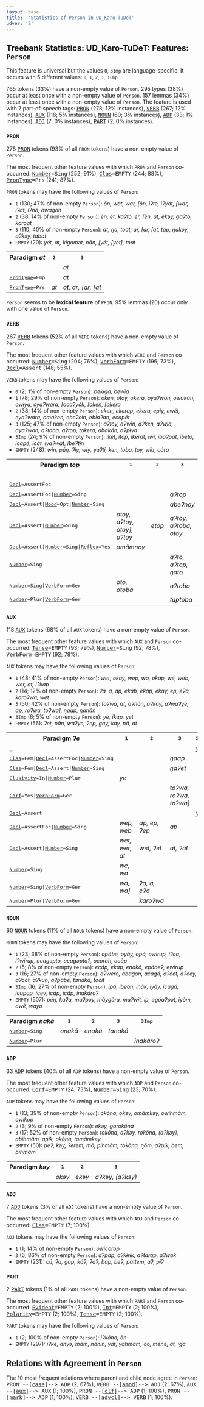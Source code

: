 ```yaml
---
layout: base
title:  'Statistics of Person in UD_Karo-TuDeT'
udver: '2'
---
```


## Treebank Statistics: UD_Karo-TuDeT: Features: `Person`

This feature is universal but the values `0`, `3Imp` are language-specific.
It occurs with 5 different values: `0`, `1`, `2`, `3`, `3Imp`.

765 tokens (33%) have a non-empty value of `Person`.
295 types (38%) occur at least once with a non-empty value of `Person`.
157 lemmas (34%) occur at least once with a non-empty value of `Person`.
The feature is used with 7 part-of-speech tags: <tt><a href="arr_tudet-pos-PRON.html">PRON</a></tt> (278; 12% instances), <tt><a href="arr_tudet-pos-VERB.html">VERB</a></tt> (267; 12% instances), <tt><a href="arr_tudet-pos-AUX.html">AUX</a></tt> (118; 5% instances), <tt><a href="arr_tudet-pos-NOUN.html">NOUN</a></tt> (60; 3% instances), <tt><a href="arr_tudet-pos-ADP.html">ADP</a></tt> (33; 1% instances), <tt><a href="arr_tudet-pos-ADJ.html">ADJ</a></tt> (7; 0% instances), <tt><a href="arr_tudet-pos-PART.html">PART</a></tt> (2; 0% instances).

### `PRON`

278 <tt><a href="arr_tudet-pos-PRON.html">PRON</a></tt> tokens (93% of all `PRON` tokens) have a non-empty value of `Person`.

The most frequent other feature values with which `PRON` and `Person` co-occurred: <tt><a href="arr_tudet-feat-Number.html">Number</a></tt><tt>=Sing</tt> (252; 91%), <tt><a href="arr_tudet-feat-Clas.html">Clas</a></tt><tt>=EMPTY</tt> (244; 88%), <tt><a href="arr_tudet-feat-PronType.html">PronType</a></tt><tt>=Prs</tt> (241; 87%).

`PRON` tokens may have the following values of `Person`:

* `1` (130; 47% of non-empty `Person`): <em>õn, wat, war, [õn, iʔtə, iʔyat, [war, iʔat, iʔnõ, owagon</em>
* `2` (38; 14% of non-empty `Person`): <em>ẽn, et, kaʔto, er, [ẽn, at, ekəy, gaʔto, karoat</em>
* `3` (110; 40% of non-empty `Person`): <em>at, ŋa, toat, ar, [ar, [at, tap, ŋakəy, aʔkəy, tabat</em>
* `EMPTY` (20): <em>yét, at, kɨgomət, nãn, [yét, [yét], toat</em>

<table>
  <tr><th>Paradigm <i>at</i></th><th><tt>2</tt></th><th><tt>3</tt></th></tr>
  <tr><td><tt></tt></td><td></td><td><em>at</em></td></tr>
  <tr><td><tt><tt><a href="arr_tudet-feat-PronType.html">PronType</a></tt><tt>=Emp</tt></tt></td><td></td><td><em>at</em></td></tr>
  <tr><td><tt><tt><a href="arr_tudet-feat-PronType.html">PronType</a></tt><tt>=Prs</tt></tt></td><td><em>at</em></td><td><em>at, ar, [ar, [at</em></td></tr>
</table>

`Person` seems to be **lexical feature** of `PRON`. 95% lemmas (20) occur only with one value of `Person`.

### `VERB`

267 <tt><a href="arr_tudet-pos-VERB.html">VERB</a></tt> tokens (52% of all `VERB` tokens) have a non-empty value of `Person`.

The most frequent other feature values with which `VERB` and `Person` co-occurred: <tt><a href="arr_tudet-feat-Number.html">Number</a></tt><tt>=Sing</tt> (204; 76%), <tt><a href="arr_tudet-feat-VerbForm.html">VerbForm</a></tt><tt>=EMPTY</tt> (196; 73%), <tt><a href="arr_tudet-feat-Decl.html">Decl</a></tt><tt>=Assert</tt> (148; 55%).

`VERB` tokens may have the following values of `Person`:

* `0` (2; 1% of non-empty `Person`): <em>bekɨga, bewĩa</em>
* `1` (78; 29% of non-empty `Person`): <em>oken, otoy, okera, oyaʔwan, owakán, owɨya, oyaʔwara, [ocaʔyõk, [oken, [okera</em>
* `2` (38; 14% of non-empty `Person`): <em>eken, ekerap, ekera, epɨy, ewét, eyaʔwara, amaken, ebeʔcɨn, ebiaʔan, ecapét</em>
* `3` (125; 47% of non-empty `Person`): <em>aʔtoy, aʔwĩn, aʔken, aʔwĩa, ayaʔwan, aʔtoba, aʔtop, tokera, abakán, aʔpɨya</em>
* `3Imp` (24; 9% of non-empty `Person`): <em>iket, itop, ikérat, iwĩ, ibaʔpat, ibetõ, icapé, icát, iyaʔwat, ibeʔtɨn</em>
* `EMPTY` (248): <em>wĩn, púŋ, ʔɨy, wɨy, yaʔti, ken, toba, toy, wĩa, cára</em>

<table>
  <tr><th>Paradigm <i>top</i></th><th><tt>1</tt></th><th><tt>2</tt></th><th><tt>3</tt></th><th><tt>3Imp</tt></th></tr>
  <tr><td><tt>_</tt></td><td></td><td></td><td></td><td><em>itop</em></td></tr>
  <tr><td><tt><tt><a href="arr_tudet-feat-Decl.html">Decl</a></tt><tt>=AssertFoc</tt></tt></td><td></td><td></td><td></td><td><em>itop</em></td></tr>
  <tr><td><tt><tt><a href="arr_tudet-feat-Decl.html">Decl</a></tt><tt>=AssertFoc</tt>|<tt><a href="arr_tudet-feat-Number.html">Number</a></tt><tt>=Sing</tt></tt></td><td></td><td></td><td><em>aʔtop</em></td><td></td></tr>
  <tr><td><tt><tt><a href="arr_tudet-feat-Decl.html">Decl</a></tt><tt>=Assert</tt>|<tt><a href="arr_tudet-feat-Mood.html">Mood</a></tt><tt>=Opt</tt>|<tt><a href="arr_tudet-feat-Number.html">Number</a></tt><tt>=Sing</tt></tt></td><td></td><td></td><td><em>abeʔnoy</em></td><td></td></tr>
  <tr><td><tt><tt><a href="arr_tudet-feat-Decl.html">Decl</a></tt><tt>=Assert</tt>|<tt><a href="arr_tudet-feat-Number.html">Number</a></tt><tt>=Sing</tt></tt></td><td><em>otoy, aʔtoy, otoy], oʔtoy</em></td><td><em>etop</em></td><td><em>aʔtoy, aʔtoba, otoy</em></td><td></td></tr>
  <tr><td><tt><tt><a href="arr_tudet-feat-Decl.html">Decl</a></tt><tt>=Assert</tt>|<tt><a href="arr_tudet-feat-Number.html">Number</a></tt><tt>=Sing</tt>|<tt><a href="arr_tudet-feat-Reflex.html">Reflex</a></tt><tt>=Yes</tt></tt></td><td><em>omãmnoy</em></td><td></td><td></td><td></td></tr>
  <tr><td><tt><tt><a href="arr_tudet-feat-Number.html">Number</a></tt><tt>=Sing</tt></tt></td><td></td><td></td><td><em>aʔto, aʔtop, ŋato</em></td><td></td></tr>
  <tr><td><tt><tt><a href="arr_tudet-feat-Number.html">Number</a></tt><tt>=Sing</tt>|<tt><a href="arr_tudet-feat-VerbForm.html">VerbForm</a></tt><tt>=Ger</tt></tt></td><td><em>oto, otoba</em></td><td></td><td><em>aʔtoba</em></td><td></td></tr>
  <tr><td><tt><tt><a href="arr_tudet-feat-Number.html">Number</a></tt><tt>=Plur</tt>|<tt><a href="arr_tudet-feat-VerbForm.html">VerbForm</a></tt><tt>=Ger</tt></tt></td><td></td><td></td><td><em>taptoba</em></td><td></td></tr>
</table>

### `AUX`

118 <tt><a href="arr_tudet-pos-AUX.html">AUX</a></tt> tokens (68% of all `AUX` tokens) have a non-empty value of `Person`.

The most frequent other feature values with which `AUX` and `Person` co-occurred: <tt><a href="arr_tudet-feat-Tense.html">Tense</a></tt><tt>=EMPTY</tt> (93; 79%), <tt><a href="arr_tudet-feat-Number.html">Number</a></tt><tt>=Sing</tt> (92; 78%), <tt><a href="arr_tudet-feat-VerbForm.html">VerbForm</a></tt><tt>=EMPTY</tt> (92; 78%).

`AUX` tokens may have the following values of `Person`:

* `1` (48; 41% of non-empty `Person`): <em>wet, okay, wep, wa, okap, we, web, wer, at, iʔkap</em>
* `2` (14; 12% of non-empty `Person`): <em>ʔa, a, ap, ekab, ekap, ekay, ep, eʔa, karoʔwa, wet</em>
* `3` (50; 42% of non-empty `Person`): <em>toʔwa, at, aʔnãn, aʔkay, aʔwaʔye, ap, roʔwa, toʔwa], ŋaap, ŋanãn</em>
* `3Imp` (6; 5% of non-empty `Person`): <em>ye, ikap, yet</em>
* `EMPTY` (56): <em>ʔet, nãn, waʔye, ʔep, gay, kay, nã, at</em>

<table>
  <tr><th>Paradigm <i>ʔe</i></th><th><tt>1</tt></th><th><tt>2</tt></th><th><tt>3</tt></th><th><tt>3Imp</tt></th></tr>
  <tr><td><tt>_</tt></td><td></td><td></td><td></td><td><em>ye</em></td></tr>
  <tr><td><tt><tt><a href="arr_tudet-feat-Clas.html">Clas</a></tt><tt>=Fem</tt>|<tt><a href="arr_tudet-feat-Decl.html">Decl</a></tt><tt>=AssertFoc</tt>|<tt><a href="arr_tudet-feat-Number.html">Number</a></tt><tt>=Sing</tt></tt></td><td></td><td></td><td><em>ŋaap</em></td><td></td></tr>
  <tr><td><tt><tt><a href="arr_tudet-feat-Clas.html">Clas</a></tt><tt>=Fem</tt>|<tt><a href="arr_tudet-feat-Decl.html">Decl</a></tt><tt>=Assert</tt>|<tt><a href="arr_tudet-feat-Number.html">Number</a></tt><tt>=Sing</tt></tt></td><td></td><td></td><td><em>ŋaʔet</em></td><td></td></tr>
  <tr><td><tt><tt><a href="arr_tudet-feat-Clusivity.html">Clusivity</a></tt><tt>=In</tt>|<tt><a href="arr_tudet-feat-Number.html">Number</a></tt><tt>=Plur</tt></tt></td><td><em>ye</em></td><td></td><td></td><td></td></tr>
  <tr><td><tt><tt><a href="arr_tudet-feat-Corf.html">Corf</a></tt><tt>=Yes</tt>|<tt><a href="arr_tudet-feat-VerbForm.html">VerbForm</a></tt><tt>=Ger</tt></tt></td><td></td><td></td><td><em>toʔwa, roʔwa, toʔwa]</em></td><td></td></tr>
  <tr><td><tt><tt><a href="arr_tudet-feat-Decl.html">Decl</a></tt><tt>=Assert</tt></tt></td><td></td><td></td><td></td><td><em>yet</em></td></tr>
  <tr><td><tt><tt><a href="arr_tudet-feat-Decl.html">Decl</a></tt><tt>=AssertFoc</tt>|<tt><a href="arr_tudet-feat-Number.html">Number</a></tt><tt>=Sing</tt></tt></td><td><em>wep, web</em></td><td><em>ap, ep, ʔep</em></td><td><em>ap</em></td><td></td></tr>
  <tr><td><tt><tt><a href="arr_tudet-feat-Decl.html">Decl</a></tt><tt>=Assert</tt>|<tt><a href="arr_tudet-feat-Number.html">Number</a></tt><tt>=Sing</tt></tt></td><td><em>wet, wer, at</em></td><td><em>wet, ʔet</em></td><td><em>at, ʔat</em></td><td></td></tr>
  <tr><td><tt><tt><a href="arr_tudet-feat-Number.html">Number</a></tt><tt>=Sing</tt></tt></td><td><em>we, wa</em></td><td></td><td></td><td></td></tr>
  <tr><td><tt><tt><a href="arr_tudet-feat-Number.html">Number</a></tt><tt>=Sing</tt>|<tt><a href="arr_tudet-feat-VerbForm.html">VerbForm</a></tt><tt>=Ger</tt></tt></td><td><em>wa, wa]</em></td><td><em>ʔa, a, eʔa</em></td><td></td><td></td></tr>
  <tr><td><tt><tt><a href="arr_tudet-feat-Number.html">Number</a></tt><tt>=Plur</tt>|<tt><a href="arr_tudet-feat-VerbForm.html">VerbForm</a></tt><tt>=Ger</tt></tt></td><td></td><td><em>karoʔwa</em></td><td></td><td></td></tr>
</table>

### `NOUN`

60 <tt><a href="arr_tudet-pos-NOUN.html">NOUN</a></tt> tokens (11% of all `NOUN` tokens) have a non-empty value of `Person`.

`NOUN` tokens may have the following values of `Person`:

* `1` (23; 38% of non-empty `Person`): <em>opábe, oyãy, opá, owirup, iʔca, iʔwirup, ocagəpto, ocagəptoʔ, ocorah, ocãp</em>
* `2` (5; 8% of non-empty `Person`): <em>ecáp, ekap, enaká, epábeʔ, ewirup</em>
* `3` (16; 27% of non-empty `Person`): <em>aʔwero, abagon, acagá, aʔcet, aʔcey, aʔcot, aʔkun, aʔpábe, tanaká, tocit</em>
* `3Imp` (16; 27% of non-empty `Person`): <em>ipá, ibeon, inãk, iyãy, icagá, icapop, icey, icáp, icãp, inakároʔ</em>
* `EMPTY` (507): <em>péŋ, kaʔa, maʔpəy, mãygãra, maʔwɨt, ip, agóaʔpət, iyõm, owẽ, wayo</em>

<table>
  <tr><th>Paradigm <i>naká</i></th><th><tt>1</tt></th><th><tt>2</tt></th><th><tt>3</tt></th><th><tt>3Imp</tt></th></tr>
  <tr><td><tt><tt><a href="arr_tudet-feat-Number.html">Number</a></tt><tt>=Sing</tt></tt></td><td><em>onaká</em></td><td><em>enaká</em></td><td><em>tanaká</em></td><td></td></tr>
  <tr><td><tt><tt><a href="arr_tudet-feat-Number.html">Number</a></tt><tt>=Plur</tt></tt></td><td></td><td></td><td></td><td><em>inakároʔ</em></td></tr>
</table>

### `ADP`

33 <tt><a href="arr_tudet-pos-ADP.html">ADP</a></tt> tokens (40% of all `ADP` tokens) have a non-empty value of `Person`.

The most frequent other feature values with which `ADP` and `Person` co-occurred: <tt><a href="arr_tudet-feat-Corf.html">Corf</a></tt><tt>=EMPTY</tt> (24; 73%), <tt><a href="arr_tudet-feat-Number.html">Number</a></tt><tt>=Sing</tt> (23; 70%).

`ADP` tokens may have the following values of `Person`:

* `1` (13; 39% of non-empty `Person`): <em>okõna, okəy, omãmkəy, owihmãm, owikop</em>
* `2` (3; 9% of non-empty `Person`): <em>ekəy, garokõna</em>
* `3` (17; 52% of non-empty `Person`): <em>tokõna, aʔkəy, rokõna, (aʔkəy), abihmãm, apik, okõna, tomãmkəy</em>
* `EMPTY` (50): <em>peʔ, kəy, ʔerem, mã, pihmãm, tokõna, ŋõm, aʔpik, bem, bihmãm</em>

<table>
  <tr><th>Paradigm <i>kəy</i></th><th><tt>1</tt></th><th><tt>2</tt></th><th><tt>3</tt></th></tr>
  <tr><td><tt></tt></td><td><em>okəy</em></td><td><em>ekəy</em></td><td><em>aʔkəy, (aʔkəy)</em></td></tr>
</table>

### `ADJ`

7 <tt><a href="arr_tudet-pos-ADJ.html">ADJ</a></tt> tokens (3% of all `ADJ` tokens) have a non-empty value of `Person`.

The most frequent other feature values with which `ADJ` and `Person` co-occurred: <tt><a href="arr_tudet-feat-Clas.html">Clas</a></tt><tt>=EMPTY</tt> (7; 100%).

`ADJ` tokens may have the following values of `Person`:

* `1` (1; 14% of non-empty `Person`): <em>owicorop</em>
* `3` (6; 86% of non-empty `Person`): <em>aʔpap, aʔkɨrɨk, aʔtarap, aʔwák</em>
* `EMPTY` (231): <em>cú, ʔa, gap, káʔ, ʔaʔ, bap, beʔ, páttem, aʔ, pɨʔ</em>

### `PART`

2 <tt><a href="arr_tudet-pos-PART.html">PART</a></tt> tokens (1% of all `PART` tokens) have a non-empty value of `Person`.

The most frequent other feature values with which `PART` and `Person` co-occurred: <tt><a href="arr_tudet-feat-Evident.html">Evident</a></tt><tt>=EMPTY</tt> (2; 100%), <tt><a href="arr_tudet-feat-Int.html">Int</a></tt><tt>=EMPTY</tt> (2; 100%), <tt><a href="arr_tudet-feat-Polarity.html">Polarity</a></tt><tt>=EMPTY</tt> (2; 100%), <tt><a href="arr_tudet-feat-Tense.html">Tense</a></tt><tt>=EMPTY</tt> (2; 100%).

`PART` tokens may have the following values of `Person`:

* `1` (2; 100% of non-empty `Person`): <em>iʔkõna, õn</em>
* `EMPTY` (297): <em>iʔke, ahyə, mãm, nãnin, yat, yahmãm, co, menə, at, iga</em>

## Relations with Agreement in `Person`

The 10 most frequent relations where parent and child node agree in `Person`:
<tt>PRON --[<tt><a href="arr_tudet-dep-case.html">case</a></tt>]--> ADP</tt> (2; 67%),
<tt>VERB --[<tt><a href="arr_tudet-dep-amod.html">amod</a></tt>]--> ADJ</tt> (2; 67%),
<tt>AUX --[<tt><a href="arr_tudet-dep-aux.html">aux</a></tt>]--> AUX</tt> (1; 100%),
<tt>PRON --[<tt><a href="arr_tudet-dep-clf.html">clf</a></tt>]--> ADP</tt> (1; 100%),
<tt>PRON --[<tt><a href="arr_tudet-dep-mark.html">mark</a></tt>]--> ADP</tt> (1; 100%),
<tt>VERB --[<tt><a href="arr_tudet-dep-advcl.html">advcl</a></tt>]--> VERB</tt> (1; 100%).

